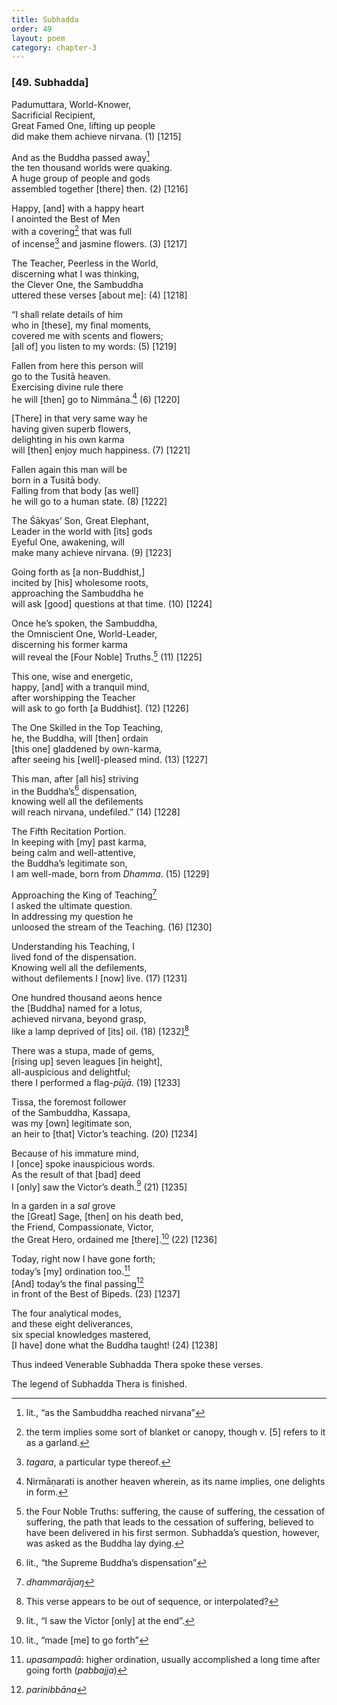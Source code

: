```yaml
---
title: Subhadda
order: 49
layout: poem
category: chapter-3
---
```


### \[49. Subhadda\]

Padumuttara, World-Knower,  
Sacrificial Recipient,  
Great Famed One, lifting up people  
did make them achieve nirvana. (1) \[1215\]

And as the Buddha passed away[^1]  
the ten thousand worlds were quaking.  
A huge group of people and gods  
assembled together \[there\] then. (2) \[1216\]

Happy, \[and\] with a happy heart  
I anointed the Best of Men  
with a covering[^2] that was full  
of incense[^3] and jasmine flowers. (3) \[1217\]

The Teacher, Peerless in the World,  
discerning what I was thinking,  
the Clever One, the Sambuddha  
uttered these verses \[about me\]: (4) \[1218\]

“I shall relate details of him  
who in \[these\], my final moments,  
covered me with scents and flowers;  
\[all of\] you listen to my words: (5) \[1219\]

Fallen from here this person will  
go to the Tusitā heaven.  
Exercising divine rule there  
he will \[then\] go to Nimmāna.[^4] (6) \[1220\]

\[There\] in that very same way he  
having given superb flowers,  
delighting in his own karma  
will \[then\] enjoy much happiness. (7) \[1221\]

Fallen again this man will be  
born in a Tusitā body.  
Falling from that body \[as well\]  
he will go to a human state. (8) \[1222\]

The Śākyas’ Son, Great Elephant,  
Leader in the world with \[its\] gods  
Eyeful One, awakening, will  
make many achieve nirvana. (9) \[1223\]

Going forth as \[a non-Buddhist,\]  
incited by \[his\] wholesome roots,  
approaching the Sambuddha he  
will ask \[good\] questions at that time. (10) \[1224\]

Once he’s spoken, the Sambuddha,  
the Omniscient One, World-Leader,  
discerning his former karma  
will reveal the \[Four Noble\] Truths.[^5] (11) \[1225\]

This one, wise and energetic,  
happy, \[and\] with a tranquil mind,  
after worshipping the Teacher  
will ask to go forth \[a Buddhist\]. (12) \[1226\]

The One Skilled in the Top Teaching,  
he, the Buddha, will \[then\] ordain  
\[this one\] gladdened by own-karma,  
after seeing his \[well\]-pleased mind. (13) \[1227\]

This man, after \[all his\] striving  
in the Buddha’s[^6] dispensation,  
knowing well all the defilements  
will reach nirvana, undefiled.” (14) \[1228\]

The Fifth Recitation Portion.  
In keeping with \[my\] past karma,  
being calm and well-attentive,  
the Buddha’s legitimate son,  
I am well-made, born from *Dhamma*. (15) \[1229\]

Approaching the King of Teaching[^7]  
I asked the ultimate question.  
In addressing my question he  
unloosed the stream of the Teaching. (16) \[1230\]

Understanding his Teaching, I  
lived fond of the dispensation.  
Knowing well all the defilements,  
without defilements I \[now\] live. (17) \[1231\]

One hundred thousand aeons hence  
the \[Buddha\] named for a lotus,  
achieved nirvana, beyond grasp,  
like a lamp deprived of \[its\] oil. (18) \[1232\][^8]

There was a stupa, made of gems,  
\[rising up\] seven leagues \[in height\],  
all-auspicious and delightful;  
there I performed a flag-*pūjā*. (19) \[1233\]

Tissa, the foremost follower  
of the Sambuddha, Kassapa,  
was my \[own\] legitimate son,  
an heir to \[that\] Victor’s teaching. (20) \[1234\]

Because of his immature mind,  
I \[once\] spoke inauspicious words.  
As the result of that \[bad\] deed  
I \[only\] saw the Victor’s death.[^9] (21) \[1235\]

In a garden in a *sal* grove  
the \[Great\] Sage, \[then\] on his death bed,  
the Friend, Compassionate, Victor,  
the Great Hero, ordained me \[there\].[^10] (22) \[1236\]

Today, right now I have gone forth;  
today’s \[my\] ordination too.[^11]  
\[And\] today’s the final passing[^12]  
in front of the Best of Bipeds. (23) \[1237\]

The four analytical modes,  
and these eight deliverances,  
six special knowledges mastered,  
\[I have\] done what the Buddha taught! (24) \[1238\]

Thus indeed Venerable Subhadda Thera spoke these verses.

The legend of Subhadda Thera is finished.

[^1]: lit., “as the Sambuddha reached nirvana”

[^2]: the term implies some sort of blanket or canopy, though v. \[5\] refers to it as a garland.

[^3]: *tagara*, a particular type thereof.

[^4]: Nirmāṇarati is another heaven wherein, as its name implies, one delights in form.

[^5]: the Four Noble Truths: suffering, the cause of suffering, the cessation of suffering, the path that leads to the cessation of suffering, believed to have been delivered in his first sermon. Subhadda’s question, however, was asked as the Buddha lay dying.

[^6]: lit., “the Supreme Buddha’s dispensation”

[^7]: *dhammarājaŋ*

[^8]: This verse appears to be out of sequence, or interpolated?

[^9]: lit., “I saw the Victor \[only\] at the end”.

[^10]: lit., “made \[me\] to go forth”

[^11]: *upasampadā*: higher ordination, usually accomplished a long time after going forth (*pabbajja*)

[^12]: *parinibbāna*
